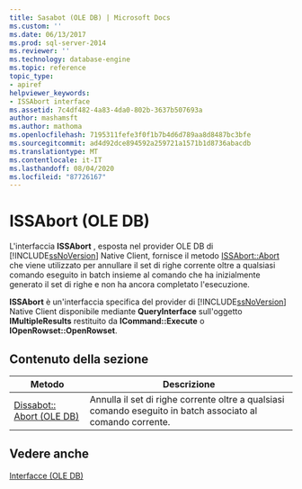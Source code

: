 ```yaml
---
title: Sasabot (OLE DB) | Microsoft Docs
ms.custom: ''
ms.date: 06/13/2017
ms.prod: sql-server-2014
ms.reviewer: ''
ms.technology: database-engine
ms.topic: reference
topic_type:
- apiref
helpviewer_keywords:
- ISSAbort interface
ms.assetid: 7c4df482-4a83-4da0-802b-3637b507693a
author: mashamsft
ms.author: mathoma
ms.openlocfilehash: 7195311fefe3f0f1b7b4d6d789aa8d8487bc3bfe
ms.sourcegitcommit: ad4d92dce894592a259721a1571b1d8736abacdb
ms.translationtype: MT
ms.contentlocale: it-IT
ms.lasthandoff: 08/04/2020
ms.locfileid: "87726167"
---
```

# <a name="issabort-ole-db"></a>ISSAbort (OLE DB)
  L'interfaccia **ISSAbort** , esposta nel provider OLE DB di [!INCLUDE[ssNoVersion](../../includes/ssnoversion-md.md)] Native Client, fornisce il metodo [ISSAbort::Abort](../../relational-databases/native-client-ole-db-interfaces/issabort-abort-ole-db.md) che viene utilizzato per annullare il set di righe corrente oltre a qualsiasi comando eseguito in batch insieme al comando che ha inizialmente generato il set di righe e non ha ancora completato l'esecuzione.  
  
 **ISSAbort** è un'interfaccia specifica del provider di [!INCLUDE[ssNoVersion](../../includes/ssnoversion-md.md)] Native Client disponibile mediante **QueryInterface** sull'oggetto **IMultipleResults** restituito da **ICommand::Execute** o **IOpenRowset::OpenRowset**.  
  
## <a name="in-this-section"></a>Contenuto della sezione  
  
|Metodo|Descrizione|  
|------------|-----------------|  
|[Dissabot:: Abort &#40;OLE DB&#41;](../../relational-databases/native-client-ole-db-interfaces/issabort-abort-ole-db.md)|Annulla il set di righe corrente oltre a qualsiasi comando eseguito in batch associato al comando corrente.|  
  
## <a name="see-also"></a>Vedere anche  
 [Interfacce &#40;OLE DB&#41;](../../../2014/database-engine/dev-guide/interfaces-ole-db.md)  
  
  
